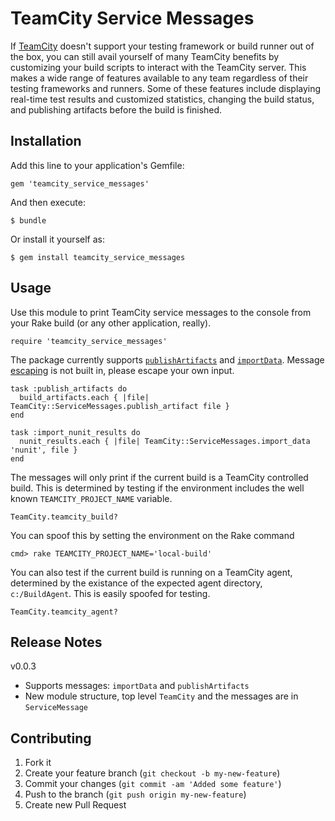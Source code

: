 # TeamCity Service Messages

If [TeamCity][1] doesn't support your testing framework or build runner out of the box, you can still avail yourself of many TeamCity benefits by customizing your build scripts to interact with the TeamCity server. This makes a wide range of features available to any team regardless of their testing frameworks and runners. Some of these features include displaying real-time test results and customized statistics, changing the build status, and publishing artifacts before the build is finished.

## Installation

Add this line to your application's Gemfile:

    gem 'teamcity_service_messages'

And then execute:

    $ bundle

Or install it yourself as:

    $ gem install teamcity_service_messages

## Usage
Use this module to print TeamCity service messages to the console from your Rake build (or any other application, really).

    require 'teamcity_service_messages'

The package currently supports [`publishArtifacts`][3] and [`importData`][4]. Message [escaping][2] is not built in, please escape your own input.
    
    task :publish_artifacts do
      build_artifacts.each { |file| TeamCity::ServiceMessages.publish_artifact file }
    end
    
    task :import_nunit_results do 
      nunit_results.each { |file| TeamCity::ServiceMessages.import_data 'nunit', file }
    end

The messages will only print if the current build is a TeamCity controlled build. This is determined by testing if the environment includes the well known `TEAMCITY_PROJECT_NAME` variable.

    TeamCity.teamcity_build?

You can spoof this by setting the environment on the Rake command

    cmd> rake TEAMCITY_PROJECT_NAME='local-build'
    
You can also test if the current build is running on a TeamCity agent, determined by the existance of the expected agent directory, `c:/BuildAgent`. This is easily spoofed for testing.

    TeamCity.teamcity_agent?

## Release Notes
v0.0.3
* Supports messages: `importData` and `publishArtifacts`
* New module structure, top level `TeamCity` and the messages are in `ServiceMessage`

## Contributing

1. Fork it
2. Create your feature branch (`git checkout -b my-new-feature`)
3. Commit your changes (`git commit -am 'Added some feature'`)
4. Push to the branch (`git push origin my-new-feature`)
5. Create new Pull Request

 [1]: http://confluence.jetbrains.net/display/TCD7/Build+Script+Interaction+with+TeamCity
 [2]: http://confluence.jetbrains.net/display/TCD7/Build+Script+Interaction+with+TeamCity#BuildScriptInteractionwithTeamCity-ServiceMessages
 [3]: http://confluence.jetbrains.net/display/TCD7/Build+Script+Interaction+with+TeamCity#BuildScriptInteractionwithTeamCity-PublishingArtifactswhiletheBuildisStillinProgress
 [4]: http://confluence.jetbrains.net/display/TCD7/Build+Script+Interaction+with+TeamCity#BuildScriptInteractionwithTeamCity-ImportingXMLReports